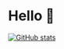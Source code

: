 <h1>Hello 👋</h1>

[![GitHub stats](https://github-readme-stats.vercel.app/api?username=SlinkyShelf)](https://github.com/anuraghazra/github-readme-stats&count_private=true)
